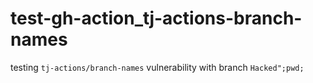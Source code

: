 # test-gh-action_tj-actions-branch-names

testing `tj-actions/branch-names` vulnerability with branch `Hacked";pwd;`
